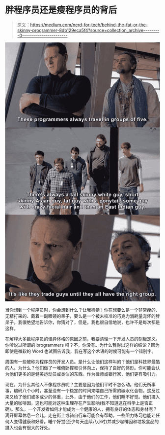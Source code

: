 # 胖程序员还是瘦程序员的背后

> 原文：<https://medium.com/nerd-for-tech/behind-the-fat-or-the-skinny-programmer-8db129eca5f4?source=collection_archive---------0----------------------->

![](img/69e1d129c70918aa06b28999c13203d7.png)

当你想到一个程序员时，你会想到什么？让我猜猜！你在想要么是一个非常瘦的、无精打采的、戴着一副眼镜的呆子，要么是一个被未校准的巧克力消耗量宠坏的胖呆子。我很绝望地告诉你，你猜对了，但是，我也很自信地说，也许不是每次都是这样。

在解释大多数程序员的怪异体格的原因之前，我要清理一下开发人员的刻板定义。你听说过所谓的 brogrammers 吗？不，你没有。为什么我得出这样的结论？因为即使是微软的 Word 也试图告诉我，我在写这个术语的时候可能有一个错别字。

周围有一些被称为程序员的开发人员。是什么让他们这样叫的？他们是科技界最酷的人。为什么？他们做了一堆俯卧撑和引体向上，保持了良好的体形。你可能会认为他们更多的是健美运动员或类似的东西。作为律师或银行家，他们更有吸引力。

现在，为什么其他人不像程序员呢？主要是因为他们平时不怎么动。他们无所事事，编码八个小时，甚至没有一个稳定的时间来喂自己所需的碳水化合物。这反过来又给了他们或多或少的体重，此外，由于他们的工作，他们睡不好觉。他们摄入大量的咖啡因，这也可能对这种生理存在产生影响(我不知道这在科学上是否正确)。那么，一个开发者如何才能成为一个健康的人，拥有良好的体态和身材呢？离开屏幕休息一会儿，走在街上或骑自行车可能会有帮助。一些阻力练习也能让任何人变得健康和好看。睡个好觉(至少每天连续八小时)并减少咖啡因和垃圾食品的摄入也会有很大的好处。